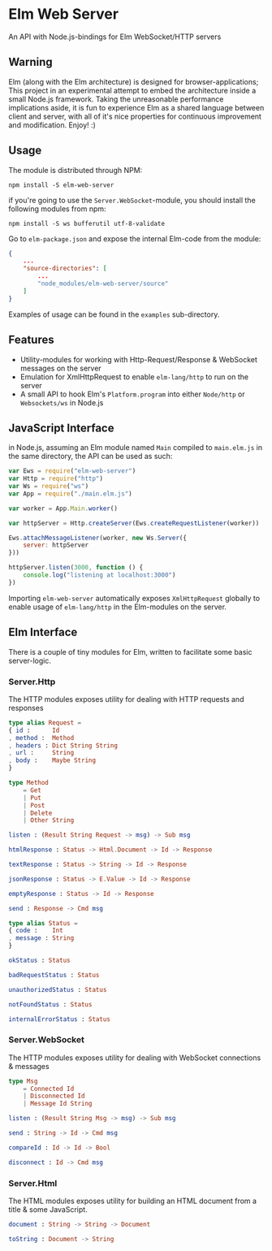 # Elm Web Server
An API with Node.js-bindings for Elm WebSocket/HTTP servers

## Warning
Elm (along with the Elm architecture) is designed for browser-applications; This project in an experimental attempt to embed the architecture inside a small Node.js framework. Taking the unreasonable performance implications aside, it is fun to experience Elm as a shared language between client and server, with all of it's nice properties for continuous improvement and modification. Enjoy! :)

## Usage
The module is distributed through NPM:

    npm install -S elm-web-server

if you're going to use the `Server.WebSocket`-module, you should install the following modules from npm:

    npm install -S ws bufferutil utf-8-validate

Go to `elm-package.json` and expose the internal Elm-code from the module:

```json
{   
    ...
    "source-directories": [
        ...
        "node_modules/elm-web-server/source"
    ]
}
```

Examples of usage can be found in the `examples` sub-directory.

## Features
- Utility-modules for working with Http-Request/Response & WebSocket messages on the server
- Emulation for XmlHttpRequest to enable `elm-lang/http` to run on the server
- A small API to hook Elm's `Platform.program` into either `Node/http` or `Websockets/ws` in Node.js

## JavaScript Interface
in Node.js, assuming an Elm module named `Main` compiled to `main.elm.js` in the same directory, the API can be used as such:
```javascript
var Ews = require("elm-web-server")
var Http = require("http")
var Ws = require("ws")
var App = require("./main.elm.js")

var worker = App.Main.worker()

var httpServer = Http.createServer(Ews.createRequestListener(worker))

Ews.attachMessageListener(worker, new Ws.Server({
    server: httpServer
}))

httpServer.listen(3000, function () {
    console.log("listening at localhost:3000")
})
```
Importing `elm-web-server` automatically exposes `XmlHttpRequest` globally to enable usage of `elm-lang/http` in the Elm-modules on the server.

## Elm Interface
There is a couple of tiny modules for Elm, written to facilitate some basic server-logic.

### Server.Http
The HTTP modules exposes utility for dealing with HTTP requests and responses

```elm
type alias Request =
{ id :      Id
, method :  Method
, headers : Dict String String
, url :     String
, body :    Maybe String
}
```

```elm
type Method
    = Get
    | Put
    | Post
    | Delete
    | Other String
```

```elm
listen : (Result String Request -> msg) -> Sub msg
```

```elm
htmlResponse : Status -> Html.Document -> Id -> Response
```

```elm
textResponse : Status -> String -> Id -> Response
```

```elm
jsonResponse : Status -> E.Value -> Id -> Response
```

```elm
emptyResponse : Status -> Id -> Response
```

```elm
send : Response -> Cmd msg
```

```elm
type alias Status =
{ code :    Int
, message : String
}
```

```elm
okStatus : Status
```

```elm
badRequestStatus : Status
```

```elm
unauthorizedStatus : Status
```

```elm
notFoundStatus : Status
```

```elm
internalErrorStatus : Status
```

### Server.WebSocket
The HTTP modules exposes utility for dealing with WebSocket connections & messages

```elm
type Msg
    = Connected Id
    | Disconnected Id
    | Message Id String
```

```elm
listen : (Result String Msg -> msg) -> Sub msg
```

```elm
send : String -> Id -> Cmd msg
```

```elm
compareId : Id -> Id -> Bool
```

```elm
disconnect : Id -> Cmd msg
```

### Server.Html
The HTML modules exposes utility for building an HTML document from a title & some JavaScript.

```elm
document : String -> String -> Document
```

```elm
toString : Document -> String
```